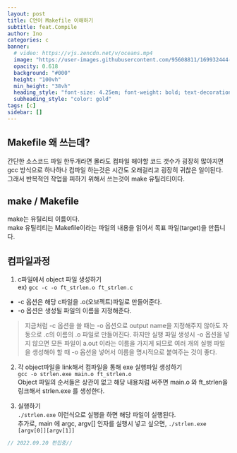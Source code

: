 ```yaml
---
layout: post
title: C언어 Makefile 이해하기
subtitle: feat.Compile
author: Ino
categories: c
banner:
  # video: https://vjs.zencdn.net/v/oceans.mp4
  image: "https://user-images.githubusercontent.com/95608811/169932444-32124c9a-4013-4864-acf7-59a3db654886.png"
  opacity: 0.618
  background: "#000"
  height: "100vh"
  min_height: "38vh"
  heading_style: "font-size: 4.25em; font-weight: bold; text-decoration: underline"
  subheading_style: "color: gold"
tags: [c]
sidebar: []
---  
```

## Makefile 왜 쓰는데?
간단한 소스코드 파일 한두개라면 몰라도 컴파일 해야할 코드 갯수가 굉장히 많아지면 gcc 방식으로 하나하나 컴파일 하는것은 시간도 오래걸리고 굉장히 귀찮은 일이된다.    
그래서 반복적인 작업을 피하기 위해서 쓰는것이 make 유틸리티이다.

## make / Makefile
make는 유틸리티 이름이다.   
make 유틸리티는 Makefile이라는 파일의 내용을 읽어서 목표 파일(target)을 만듭니다.   

## 컴파일과정
1. c파일에서 object 파일 생성하기   
ex) `gcc -c -o ft_strlen.o ft_strlen.c`   
- -c 옵션은 해당 c파일을 .o(오브젝트)파일로 만들어준다.
- -o 옵션은 생성될 파일의 이름을 지정해준다.    
> 지금처럼 -c 옵션을 쓸 때는 -o 옵션으로 output name을 지정해주지 않아도 자동으로 .c의 이름의 .o 파일로
  만들어진다.
  하지만  실행 파일 생성시 -o 옵션을 넣지 않으면 모든 파일이 a.out 이라는 이름을 가지게 되므로 여러 개의 실행 파일을 생성해야 할 때 -o 옵션을 넣어서 이름을 명시적으로 붙여주는 것이 좋다.    

2. 각 object파일을 link해서 컴파일을 통해 exe 실행파일 생성하기   
`gcc -o strlen.exe main.o ft_strlen.o`    
Object 파일의 순서들은 상관이 없고 해당 내용처럼 써주면 main.o 와 ft_strlen을 링크해서 strlen.exe 를 생성한다.    

3. 실행하기   
`./strlen.exe` 이런식으로 실행을 하면 해당 파일이 실행된다.   
추가로, main 에 argc, argv[] 인자를 실행시 넣고 싶으면, `./strlen.exe [argv[0]][argv[1]]` 
```c
// 2022.09.20 편집중//